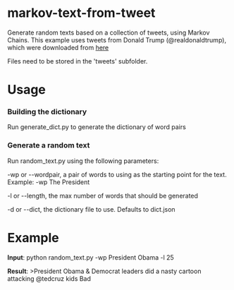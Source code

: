 # markov-text-from-tweet
Generate random texts based on a collection of tweets, using Markov Chains. This example uses tweets from Donald Trump (@realdonaldtrump), which were downloaded from [here](https://github.com/bpb27/trump-tweet-archive/tree/master/data/realdonaldtrump)

Files need to be stored in the 'tweets' subfolder.

# Usage

### Building the dictionary ###
Run generate_dict.py to generate the dictionary of word pairs

### Generate a random text ###
Run random_text.py using the following parameters:

-wp or --wordpair, a pair of words to using as the starting point for the text. Example: -wp The President

-l or --length, the max number of words that should be generated

-d or --dict, the dictionary file to use. Defaults to dict.json

# Example

__Input__: python random_text.py -wp President Obama -l 25

__Result__: >President Obama & Democrat leaders did a nasty cartoon attacking @tedcruz kids Bad
